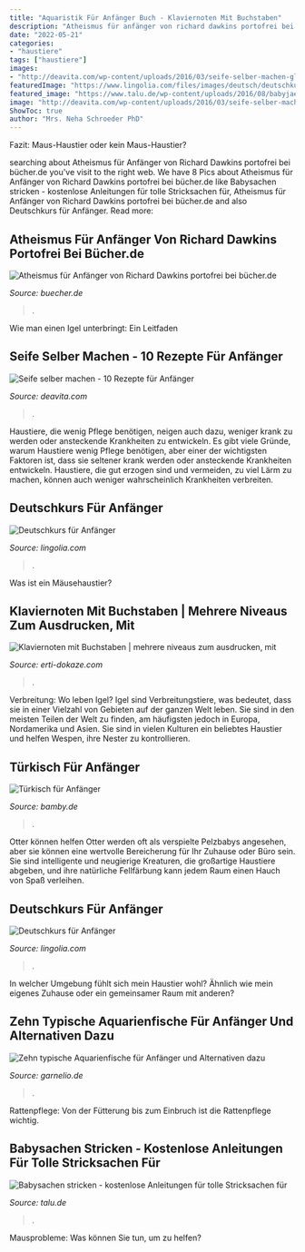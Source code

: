 ```yaml
---
title: "Aquaristik Für Anfänger Buch - Klaviernoten Mit Buchstaben"
description: "Atheismus für anfänger von richard dawkins portofrei bei bücher.de"
date: "2022-05-21"
categories:
- "haustiere"
tags: ["haustiere"]
images:
- "http://deavita.com/wp-content/uploads/2016/03/seife-selber-machen-glycerin-edelsteinseife-lila-rot-weiss.jpg"
featuredImage: "https://www.lingolia.com/files/images/deutsch/deutschkurs_anfaenger/IMG_00016.jpg"
featured_image: "https://www.talu.de/wp-content/uploads/2016/08/babyjaeckchen-stricken-beitragsbild-356x220.jpg"
image: "http://deavita.com/wp-content/uploads/2016/03/seife-selber-machen-glycerin-edelsteinseife-lila-rot-weiss.jpg"
ShowToc: true
author: "Mrs. Neha Schroeder PhD"
---
```



Fazit: Maus-Haustier oder kein Maus-Haustier?

	

		
searching about Atheismus für Anfänger von Richard Dawkins portofrei bei bücher.de you've visit to the right web. We have 8 Pics about Atheismus für Anfänger von Richard Dawkins portofrei bei bücher.de like Babysachen stricken - kostenlose Anleitungen für tolle Stricksachen für, Atheismus für Anfänger von Richard Dawkins portofrei bei bücher.de and also Deutschkurs für Anfänger. Read more:
		
    
## Atheismus Für Anfänger Von Richard Dawkins Portofrei Bei Bücher.de

<img loading=lazy src="https://bilder.buecher.de/produkte/56/56300/56300533z.jpg" onerror="this.onerror=null;this.src='https://tse4.mm.bing.net/th?id=OIP.bVVxsPGrW9IKoeqIRdM0QgAAAA&amp;pid=15.1';" alt="Atheismus für Anfänger von Richard Dawkins portofrei bei bücher.de">

_Source: buecher.de_

>. 

	

Wie man einen Igel unterbringt: Ein Leitfaden

    
## Seife Selber Machen - 10 Rezepte Für Anfänger

<img loading=lazy src="http://deavita.com/wp-content/uploads/2016/03/seife-selber-machen-glycerin-edelsteinseife-lila-rot-weiss.jpg" onerror="this.onerror=null;this.src='https://tse1.mm.bing.net/th?id=OIP.1_0lEWRdzrb81P9mTXQQ8AHaFs&amp;pid=15.1';" alt="Seife selber machen - 10 Rezepte für Anfänger">

_Source: deavita.com_

>. 

	

Haustiere, die wenig Pflege benötigen, neigen auch dazu, weniger krank zu werden oder ansteckende Krankheiten zu entwickeln.
Es gibt viele Gründe, warum Haustiere wenig Pflege benötigen, aber einer der wichtigsten Faktoren ist, dass sie seltener krank werden oder ansteckende Krankheiten entwickeln. Haustiere, die gut erzogen sind und vermeiden, zu viel Lärm zu machen, können auch weniger wahrscheinlich Krankheiten verbreiten.

    
## Deutschkurs Für Anfänger

<img loading=lazy src="https://www.lingolia.com/files/images/deutsch/deutschkurs_anfaenger/IMG_00007.jpg" onerror="this.onerror=null;this.src='https://tse3.mm.bing.net/th?id=OIP.UGFaMbeqUgOTbOXkpowj3gHaKh&amp;pid=15.1';" alt="Deutschkurs für Anfänger">

_Source: lingolia.com_

>. 

	

Was ist ein Mäusehaustier?

    
## Klaviernoten Mit Buchstaben | Mehrere Niveaus Zum Ausdrucken, Mit

<img loading=lazy src="https://erti-dokaze.com/csclgk/EI8YlbVyhCznZ87Auk8uugAAAA.jpg" onerror="this.onerror=null;this.src='https://tse3.mm.bing.net/th?id=OIP.93xgMdtRUa2MNK-amyyTYAAAAA&amp;pid=15.1';" alt="Klaviernoten mit Buchstaben | mehrere niveaus zum ausdrucken, mit">

_Source: erti-dokaze.com_

>. 

	

Verbreitung: Wo leben Igel?
Igel sind Verbreitungstiere, was bedeutet, dass sie in einer Vielzahl von Gebieten auf der ganzen Welt leben. Sie sind in den meisten Teilen der Welt zu finden, am häufigsten jedoch in Europa, Nordamerika und Asien. Sie sind in vielen Kulturen ein beliebtes Haustier und helfen Wespen, ihre Nester zu kontrollieren.

    
## Türkisch Für Anfänger

<img loading=lazy src="http://www.bamby.de/2006/Tuerkisch49l.GIF" onerror="this.onerror=null;this.src='https://tse2.mm.bing.net/th?id=OIP._OEbb9sgCcQxOl5Y23s34gAAAA&amp;pid=15.1';" alt="Türkisch für Anfänger">

_Source: bamby.de_

>. 

	

Otter können helfen
Otter werden oft als verspielte Pelzbabys angesehen, aber sie können eine wertvolle Bereicherung für Ihr Zuhause oder Büro sein. Sie sind intelligente und neugierige Kreaturen, die großartige Haustiere abgeben, und ihre natürliche Fellfärbung kann jedem Raum einen Hauch von Spaß verleihen.

    
## Deutschkurs Für Anfänger

<img loading=lazy src="https://www.lingolia.com/files/images/deutsch/deutschkurs_anfaenger/IMG_00016.jpg" onerror="this.onerror=null;this.src='https://tse3.mm.bing.net/th?id=OIP.JITbL_g9hlDANTNF7cak9gHaKh&amp;pid=15.1';" alt="Deutschkurs für Anfänger">

_Source: lingolia.com_

>. 

	

In welcher Umgebung fühlt sich mein Haustier wohl? Ähnlich wie mein eigenes Zuhause oder ein gemeinsamer Raum mit anderen?

    
## Zehn Typische Aquarienfische Für Anfänger Und Alternativen Dazu

<img loading=lazy src="https://www.garnelio.de/media/image/00/08/5d/Funkensalmler100050VBiPICpYAyFKE.jpg" onerror="this.onerror=null;this.src='https://tse1.mm.bing.net/th?id=OIP.NPEwV9-3WtTlZJMEIkSgWwHaF7&amp;pid=15.1';" alt="Zehn typische Aquarienfische für Anfänger und Alternativen dazu">

_Source: garnelio.de_

>. 

	

Rattenpflege: Von der Fütterung bis zum Einbruch ist die Rattenpflege wichtig.

    
## Babysachen Stricken - Kostenlose Anleitungen Für Tolle Stricksachen Für

<img loading=lazy src="https://www.talu.de/wp-content/uploads/2016/08/babyjaeckchen-stricken-beitragsbild-356x220.jpg" onerror="this.onerror=null;this.src='https://tse2.mm.bing.net/th?id=OIP.wwKKgFTemyl-J3Ci_2IW6gAAAA&amp;pid=15.1';" alt="Babysachen stricken - kostenlose Anleitungen für tolle Stricksachen für">

_Source: talu.de_

>. 

	

Mausprobleme: Was können Sie tun, um zu helfen?

